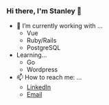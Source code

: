 ### Hi there, I'm Stanley 👋


- 🔭 I’m currently working with ...
  - Vue
  - Ruby/Rails
  - PostgreSQL
- Learning...
  - Go
  - Wordpress
- 📫 How to reach me: ...
  - [LinkedIn](https://uk.linkedin.com/in/stanley-liu-055330138) 
  - [Email](mailto:stanleypliu@gmail.com)

